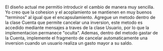 
El diseño actual me permitio introducir el cambio de manera muy sencilla. Yo creo que la cohesion y el acoplamiento se mantienen en muy buenos "terminos" al igual que el encapsulamiento. Agregue un metodo dentro de la clase Cuenta que permite cancelar una inversion, este metodo es accedido mediante mensajes a traves de la clase Usuario, por lo que la implementacion permanece "oculta". Ademas, dentro del metodo gastar de la Cuenta, implemente el fragmento de cancelar automaticamente una inversion cuando un usuario realiza un gasto mayor a su saldo.
